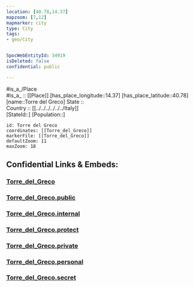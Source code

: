 ```yaml
---
location: [40.78,14.37] 
mapzoom: [7,12] 
mapmarker: city 
type: City
tags:
- geo/City


SpocWebEntityId: 34919
isDeleted: false
confidential: public

---
```

#is_a_/Place  
#is_a_ :: [[Place]] 
[has_place_longitude::14.37] 
[has_place_latitude::40.78] 
[name::Torre del Greco] 
State ::  
Country :: [[../../../../../../Italy]]  
[StateId::] 
[Population::] 



```leaflet
id: Torre del Greco
coordinates: [[Torre_del_Greco]] 
markerFile: [[Torre_del_Greco]] 
defaultZoom: 11 
maxZoom: 18
```


## Confidential Links & Embeds: 

### [Torre_del_Greco](/_Standards/Earth/Continent/Europe/Europe~South/Italy/regions~Italy/Campania/Napoli.Province/City/Torre_del_Greco.md) 

### [Torre_del_Greco.public](/_public/Earth/Continent/Europe/Europe~South/Italy/regions~Italy/Campania/Napoli.Province/City/Torre_del_Greco.public.md) 

### [Torre_del_Greco.internal](/_internal/Earth/Continent/Europe/Europe~South/Italy/regions~Italy/Campania/Napoli.Province/City/Torre_del_Greco.internal.md) 

### [Torre_del_Greco.protect](/_protect/Earth/Continent/Europe/Europe~South/Italy/regions~Italy/Campania/Napoli.Province/City/Torre_del_Greco.protect.md) 

### [Torre_del_Greco.private](/_private/Earth/Continent/Europe/Europe~South/Italy/regions~Italy/Campania/Napoli.Province/City/Torre_del_Greco.private.md) 

### [Torre_del_Greco.personal](/_personal/Earth/Continent/Europe/Europe~South/Italy/regions~Italy/Campania/Napoli.Province/City/Torre_del_Greco.personal.md) 

### [Torre_del_Greco.secret](/_secret/Earth/Continent/Europe/Europe~South/Italy/regions~Italy/Campania/Napoli.Province/City/Torre_del_Greco.secret.md)

